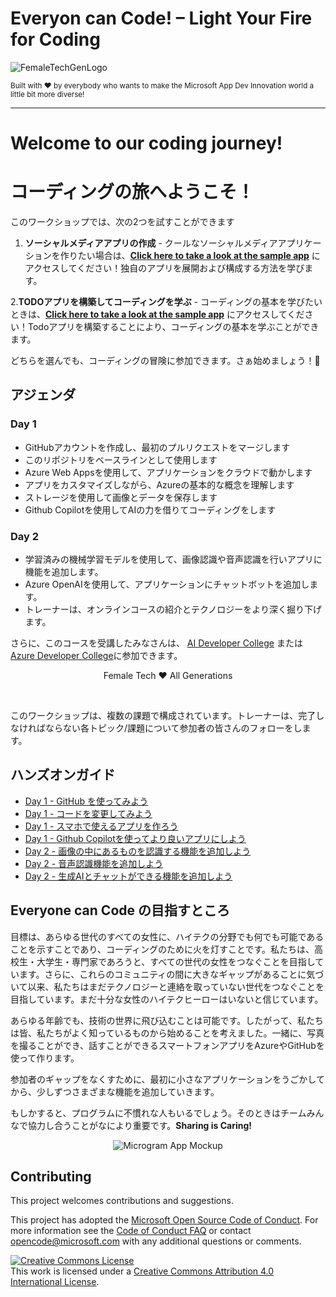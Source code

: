 # Everyon can Code! – Light Your Fire for Coding

![FemaleTechGenLogo](./img/BannerEveryoneCanCode.png)

  <p>
    <sub>Built with ❤ by everybody who wants to make the Microsoft App Dev Innovation world a little bit more diverse! </sub>
  </p>

</div>

<hr>

# Welcome to our coding journey!
# コーディングの旅へようこそ！


このワークショップでは、次の2つを試すことができます

1. **ソーシャルメディアアプリの作成**  - クールなソーシャルメディアアプリケーションを作りたい場合は、**[Click here to take a look at the sample app](https://microsoft.github.io/everyonecancode/)** にアクセスしてください！独自のアプリを展開および構成する方法を学びます。

2.**TODOアプリを構築してコーディングを学ぶ**  - コーディングの基本を学びたいときは、**[Click here to take a look at the sample app](https://microsoft.github.io/everyonecancode/)** にアクセスしてください！Todoアプリを構築することにより、コーディングの基本を学ぶことができます。


どちらを選んでも、コーディングの冒険に参加できます。さぁ始めましょう！🚀

## アジェンダ

### Day 1
- GitHubアカウントを作成し、最初のプルリクエストをマージします
- このリポジトリをベースラインとして使用します
- Azure Web Appsを使用して、アプリケーションをクラウドで動かします
- アプリをカスタマイズしながら、Azureの基本的な概念を理解します
- ストレージを使用して画像とデータを保存します
- Github Copilotを使用してAIの力を借りてコーディングをします


### Day 2
- 学習済みの機械学習モデルを使用して、画像認識や音声認識を行いアプリに機能を追加します。
- Azure OpenAIを使用して、アプリケーションにチャットボットを追加します。
- トレーナーは、オンラインコースの紹介とテクノロジーをより深く掘り下げます。

さらに、このコースを受講したみなさんは、 [AI Developer College](https://github.com/azuredevcollege/aidevcollege) または[Azure Developer College](https://github.com/azuredevcollege/trainingdays)に参加できます。

<div align="center">
  <p> Female Tech ❤︎ All Generations</p>
</div>

<br>

このワークショップは、複数の課題で構成されています。トレーナーは、完了しなければならない各トピック/課題について参加者の皆さんのフォローをします。

## ハンズオンガイド

- [Day 1 - GitHub を使ってみよう](instructions/day1/GitHub/README.md)
- [Day 1 - コードを変更してみよう](instructions/day1/ApplicationPart1/README.md)
- [Day 1 - スマホで使えるアプリを作ろう ](instructions/day1/ApplicationPart2/README.md)
- [Day 1 - Github Copilotを使ってより良いアプリにしよう](instructions/day1/ApplicationPart3/README.md)
- [Day 2 - 画像の中にあるものを認識する機能を追加しよう](instructions/day2/Vision/README.md)
- [Day 2 - 音声認識機能を追加しよう](instructions/day2/Speech/README.md)
- [Day 2 - 生成AIとチャットができる機能を追加しよう](instructions/day2/Chat/README.md)
  
## Everyone can Code の目指すところ

目標は、あらゆる世代のすべての女性に、ハイテクの分野でも何でも可能であることを示すことであり、コーディングのために火を灯すことです。私たちは、高校生・大学生・専門家であろうと、すべての世代の女性をつなぐことを目指しています。さらに、これらのコミュニティの間に大きなギャップがあることに気づいて以来、私たちはまだテクノロジーと連絡を取っていない世代をつなぐことを目指しています。まだ十分な女性のハイテクヒーローはいないと信じています。

あらゆる年齢でも、技術の世界に飛び込むことは可能です。したがって、私たちは皆、私たちがよく知っているものから始めることを考えました。一緒に、写真を撮ることができ、話すことができるスマートフォンアプリをAzureやGitHubを使って作ります。

参加者のギャップをなくすために、最初に小さなアプリケーションをうごかしてから、少しずつさまざまな機能を追加していきます。

もしかすると、プログラムに不慣れな人もいるでしょう。そのときはチームみんなで協力し合うことがなにより重要です。**Sharing is Caring!**

<div align="center">
  <p></p>
  <img src="./img/microgram-mock.png" alt="Microgram App Mockup" />
</div>

## Contributing

This project welcomes contributions and suggestions.

This project has adopted the [Microsoft Open Source Code of Conduct](https://opensource.microsoft.com/codeofconduct/).
For more information see the [Code of Conduct FAQ](https://opensource.microsoft.com/codeofconduct/faq/) or
contact [opencode@microsoft.com](mailto:opencode@microsoft.com) with any additional questions or comments.

[![Creative Commons License](https://i.creativecommons.org/l/by/4.0/88x31.png)](http://creativecommons.org/licenses/by/4.0/)  
This work is licensed under a [Creative Commons Attribution 4.0 International License](http://creativecommons.org/licenses/by/4.0/).
